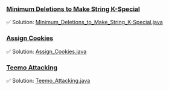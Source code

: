 ### [Minimum Deletions to Make String K-Special](https://leetcode.com/problems/minimum-deletions-to-make-string-k-special/description/)
✅ Solution: [Minimum_Deletions_to_Make_String_K-Special.java](Minimum_Deletions_to_Make_String_K-Special.java)

### [Assign Cookies](https://leetcode.com/problems/assign-cookies/description/)
✅ Solution: [Assign_Cookies.java](Assign_Cookies.java)

### [Teemo Attacking](https://leetcode.com/problems/teemo-attacking/description/)
✅ Solution: [Teemo_Attacking.java](Teemo_Attacking.java)

